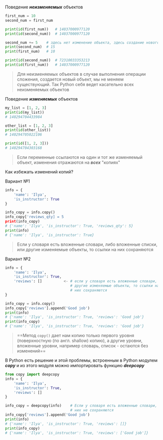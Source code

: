 Поведение ***неизменяемых*** объектов
```Python
first_num = 10
second_num = first_num

print(id(first_num))   # 14037000977120
print(id(second_num))  # 14037000977120

second_num += 5    # здесь нет изменение объекта, здесь создание нового объекта
print(second_num)  # 15
print(first_num)   # 10

print(id(second_num))  # 72310033353213
print(id(first_num))   # 14037000977120
```
> Для неизменяемых объектов в случае выполнения операции сложения, создается новый объект, мы не меняем существующий.
> Так Python себя ведет касательно всех неизменяемых объектов

Поведение ***изменяемых*** объектов
```Python
my_list = [1, 2, 3]
print(id(my_list))
# 140294704433984

other_list = [1, 2, 3]
print(id(other_list))
# 140294705022106

print(id([1, 2, 3]))
# 140294704303168
```

> Если переменные ссылаются на один и тот же изменяемый объект, изменения отражаются на ***всех*** "копиях" 

Как избежать изменений копий?

Вариант №1
```Python
info = {
	'name': 'Ilya',
	'is_instructor': True
}

info_copy = info.copy()    
info_copy['reviews_qty] = 5
print(info_copy)
# {'name': 'Ilya', 'is_instructor': True, 'reviews_qty': 5}
print(info)
# {'name': 'Ilya', 'is_instructor': True}
```
> Если у словаря есть вложенные словари, либо вложенные списки, или другие изменяемые объекты, то ссылки на них сохраняются

Вариант №2
```Python
info = {
	'name': 'Ilya',
	'is_instructor': True,
	'reviews': []          <- # если у словаря есть вложенные словари, списки, или 
	                          # другие изменяемые объекты, то ссылки на 
							  # них сохраняются
}

info_copy = info.copy()    
info_copy['reviews'].append('Good job')
print(info)
# {'name': 'Ilya', 'is_instructor': True, 'reviews': 'Good job'}
print(info_copy)
# {'name': 'Ilya', 'is_instructor': True, 'reviews': 'Good job'}
```
> ==Метод `copy()` дает нам копию только первого уровня (поверхностную (по англ. shallow) копию), а другие уровни, вложенные уровни, например словарь, список - остаются без изменений==

В Python есть решение и этой проблемы, встроенным в Python модулем ***copy*** и из этого модуля можно импортировать функцию ***deepcopy***
```Python
from copy import deepcopy
info = {
	'name': 'Ilya',
	'is_instructor': True,
	'reviews': []
}

info_copy = deepcopy(info)    # Если у словаря есть вложенные словари, то ссылки на 
                              # них не сохраняются
info_copy['reviews'].append('Good job')
print(info)
# {'name': 'Ilya', 'is_instructor': True, 'reviews': []}
print(info_copy)
# {'name': 'Ilya', 'is_instructor': True, 'reviews': ['Good job']}
```
